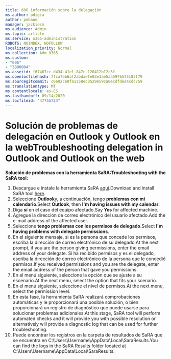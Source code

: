 ```yaml
---
title: 606 información sobre la delegación
ms.author: pdigia
author: pebaum
manager: jackiesm
ms.audience: Admin
ms.topic: article
ms.service: o365-administration
ROBOTS: NOINDEX, NOFOLLOW
localization_priority: Normal
ms.collection: Adm_O365
ms.custom:
- "606"
- "3800004"
ms.assetid: f67467cc-d434-41e1-847c-120412b12c3f
ms.openlocfilehash: 7fca7eb6af2abdaefe03e1ae5aa5976575183f79
ms.sourcegitcommit: c6692ce0fa1358ec3529e59ca0ecdfdea4cdc759
ms.translationtype: MT
ms.contentlocale: es-ES
ms.lasthandoff: 09/14/2020
ms.locfileid: "47755724"
---
```

# <a name="troubleshooting-delegation-in-outlook-and-outlook-on-the-web"></a><span data-ttu-id="2e148-102">Solución de problemas de delegación en Outlook y Outlook en la web</span><span class="sxs-lookup"><span data-stu-id="2e148-102">Troubleshooting delegation in Outlook and Outlook on the web</span></span>

<span data-ttu-id="2e148-103">**Solución de problemas con la herramienta SaRA:**</span><span class="sxs-lookup"><span data-stu-id="2e148-103">**Troubleshooting with the SaRA tool:**</span></span>

1. <span data-ttu-id="2e148-104">Descargue e instale la herramienta SaRA [aquí](https://aka.ms/SaRA-SkypeForBusinessSignIn).</span><span class="sxs-lookup"><span data-stu-id="2e148-104">Download and install SaRA tool [here](https://aka.ms/SaRA-SkypeForBusinessSignIn).</span></span>
1. <span data-ttu-id="2e148-105">Seleccione **Outlook**y, a continuación, tengo **problemas con mi calendario**.</span><span class="sxs-lookup"><span data-stu-id="2e148-105">Select **Outlook**, then **I'm having issues with my calendar**.</span></span>
1. <span data-ttu-id="2e148-106">Diga **sí** en el caso del equipo afectado.</span><span class="sxs-lookup"><span data-stu-id="2e148-106">Say **Yes** for affected machine.</span></span>
1. <span data-ttu-id="2e148-107">Agregue la dirección de correo electrónico del usuario afectado.</span><span class="sxs-lookup"><span data-stu-id="2e148-107">Add the e-mail address of the affected user.</span></span>
1. <span data-ttu-id="2e148-108">Seleccione **tengo problemas con los permisos de delegado**.</span><span class="sxs-lookup"><span data-stu-id="2e148-108">Select **I'm having problems with delegate permissions**.</span></span>
1. <span data-ttu-id="2e148-109">En el siguiente mensaje, si es la persona que concede los permisos, escriba la dirección de correo electrónico de su delegado.</span><span class="sxs-lookup"><span data-stu-id="2e148-109">At the next prompt, if you are the person giving permissions, enter the email address of your delegate.</span></span> <span data-ttu-id="2e148-110">Si ha recibido permisos y es el delegado, escriba la dirección de correo electrónico de la persona que le concedió permisos.</span><span class="sxs-lookup"><span data-stu-id="2e148-110">If you received permissions and you are the delegate, enter the email address of the person that gave you permissions.</span></span>
1. <span data-ttu-id="2e148-111">En el menú siguiente, seleccione la opción que se ajuste a su escenario.</span><span class="sxs-lookup"><span data-stu-id="2e148-111">At the next menu, select the option that fits your scenario.</span></span>
1. <span data-ttu-id="2e148-112">En el menú siguiente, seleccione el nivel de permisos.</span><span class="sxs-lookup"><span data-stu-id="2e148-112">At the next menu, select the permission level.</span></span>
1. <span data-ttu-id="2e148-113">En esta fase, la herramienta SaRA realizará comprobaciones automáticas y le proporcionará una posible solución, o bien proporcionará un registro de diagnóstico que puede usarse para solucionar problemas adicionales.</span><span class="sxs-lookup"><span data-stu-id="2e148-113">At this stage, SaRA tool will perform automated checks and it will provide you with possible resolution or alternatively will provide a diagnostic log that can be used for further troubleshooting.</span></span>
1. <span data-ttu-id="2e148-114">Puede encontrar los registros en la carpeta de resultados de SaRA que se encuentra en C:\Users\Username\AppData\Local\SaraResults.</span><span class="sxs-lookup"><span data-stu-id="2e148-114">You can find the logs in the SaRA Results folder located at C:\Users\Username\AppData\Local\SaraResults.</span></span>
